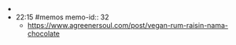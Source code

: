 -
- 22:15 #memos
  memo-id:: 32
	- https://www.agreenersoul.com/post/vegan-rum-raisin-nama-chocolate